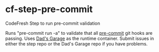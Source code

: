 # cf-step-pre-commit

CodeFresh Step to run pre-commit validation

Runs "pre-commit run -a" to validate that all [pre-commit](https://pre-commit.com/) git hooks are passing.
Uses [Dad's Garage](https://github.com/dadsgarage/dadsgarage) as the runtime container.
Submit issues in either the step repo or the Dad's Garage repo if you have problems.
